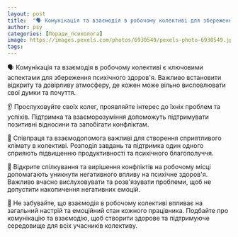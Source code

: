 ```yaml
---
layout: post
title:  "🗣️ Комунікація та взаємодія в робочому колективі для збереження психічного здоров'я."
author: psy
categories: [Поради_психолога]
image: https://images.pexels.com/photos/6930549/pexels-photo-6930549.jpeg?auto=compress&cs=tinysrgb&fit=crop&h=627&w=1200
tags: 
---
```


🗣️ Комунікація та взаємодія в робочому колективі є ключовими аспектами для збереження психічного здоров'я. Важливо встановити відкриту та довірливу атмосферу, де кожен може вільно висловлювати свої думки та почуття. 

👂 Прослуховуйте своїх колег, проявляйте інтерес до їхніх проблем та успіхів. Підтримка та взаєморозуміння допоможуть підтримувати позитивні відносини та запобігати конфліктам.

🤝 Співпраця та взаємодопомога важливі для створення сприятливого клімату в колективі. Розподіл завдань та підтримка один одного сприяють підвищенню продуктивності та психічного благополуччя.

💬 Відкрите спілкування та вирішення конфліктів на робочому місці допомагають уникнути негативного впливу на психічне здоров'я. Важливо вчасно вислуховувати та розв'язувати проблеми, щоб не допустити накопичення негативних емоцій.

🌟 Не забувайте, що взаємодія в робочому колективі впливає на загальний настрій та емоційний стан кожного працівника. Подбайте про комунікацію та взаємодію, щоб створити здорове та підтримуюче середовище для всіх учасників колективу.


